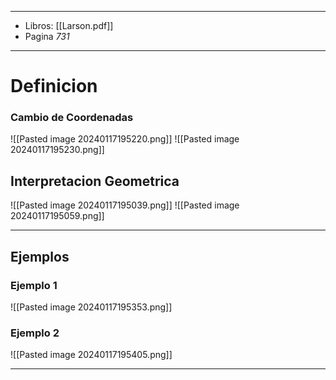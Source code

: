 
---
- Libros: [[Larson.pdf]]
- Pagina *731* 
---
# Definicion
### Cambio de Coordenadas

![[Pasted image 20240117195220.png]]
![[Pasted image 20240117195230.png]]

## Interpretacion Geometrica
![[Pasted image 20240117195039.png]]
![[Pasted image 20240117195059.png]]


---
## Ejemplos
### Ejemplo 1
![[Pasted image 20240117195353.png]]

### Ejemplo 2

![[Pasted image 20240117195405.png]]

---

